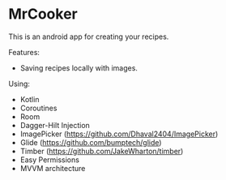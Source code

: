 # MrCooker

This is an android app for creating your recipes.

Features:
   - Saving recipes locally with images.

Using:
   - Kotlin
   - Coroutines
   - Room
   - Dagger-Hilt Injection
   - ImagePicker (https://github.com/Dhaval2404/ImagePicker)
   - Glide (https://github.com/bumptech/glide)
   - Timber (https://github.com/JakeWharton/timber)
   - Easy Permissions
   - MVVM architecture
